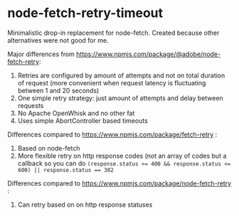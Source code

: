 # node-fetch-retry-timeout

Minimalistic drop-in replacement for node-fetch. Created because other alternatives were not good for me.

Major differences from https://www.npmjs.com/package/@adobe/node-fetch-retry:
1. Retries are configured by amount of attempts and not on total duration of request (more convenient when request latency is fluctuating between 1 and 20 seconds)
2. One simple retry strategy: just amount of attempts and delay between requests
3. No Apache OpenWhisk and no other fat
4. Uses simple AbortController based timeouts

Differences compared to https://www.npmjs.com/package/fetch-retry :
1. Based on node-fetch
2. More flexible retry on http response codes (not an array of codes but a callback so you can do `(response.status >= 400 && response.status <= 600) || response.status == 302`

Differences compared to https://www.npmjs.com/package/node-fetch-retry :
1. Can retry based on on http response statuses
